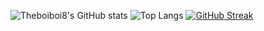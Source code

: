 ![Theboiboi8's GitHub stats](https://github-readme-stats-sh.vercel.app/api?username=theboiboi8&theme=monokai&show_icons=true)
![Top Langs](https://github-readme-stats-sh.vercel.app/api/top-langs/?username=theboiboi8&langs_count=5&show_icons=true&theme=monokai)
[![GitHub Streak](http://github-readme-streak-stats.herokuapp.com?user=Theboiboi8&theme=monokai&date_format=j%20M%5B%20Y%5D)](https://git.io/streak-stats)
